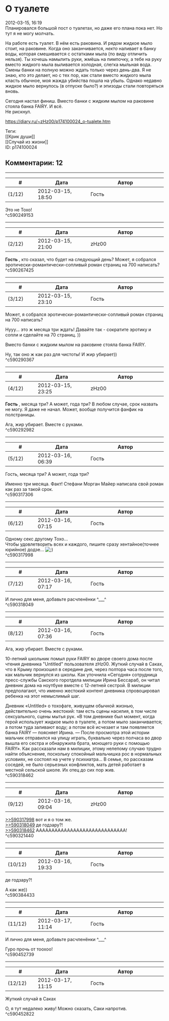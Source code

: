 О туалете
=========

  
2012-03-15, 16:19  
 Планировался большой пост о туалетах, но даже его плана пока нет. Но тут я не могу молчать.   
   
 На работе есть туалет. В нём есть раковина. И рядом жидкое мыло стоит, на раковине. Когда оно заканчивается,  *некто*  наливает в банку воды, которая смешивается с остатками мыла (по виду отличить нельзя). Ты хочешь намылить руки, жмёшь на пимпочку, а тебе на руку вместо жидкого мыла выливается холодная, слегка мыльная вода. Смены банки на полную можно ждать только через день-два. Я не знаю, кто это делает, но с тех пор, как стали вместо жидкого мыла класть обычное, моя жажда убийства пошла на убыль. Однако недавно жидкое мыло вернулось (в отпуске было?) и эпизоды стали повторяться вновь.   
   
 Сегодня настал финиш. Вместо банки с жидким мылом на раковине стояла банка FAIRY. И всё.   
 Не рискнул.   
  
<https://diary.ru/~zHz00/p174100024_o-tualete.htm>  
  
Теги:  
[[Крик души]]  
[[Случай из жизни]]  
ID: p174100024  


Комментарии: 12
---------------

  


---



|         #         |              Дата              |                     Автор                     |           ID           |
| --- | --- | --- | --- |
| (1/12) | 2012-03-15, 18:50 | Гость | c590249153 |

  
 Это не Тохо!   
 ^c590249153

---



|         #         |              Дата              |                     Автор                     |           ID           |
| --- | --- | --- | --- |
| (2/12) | 2012-03-15, 21:00 | zHz00 | c590267425 |

  
  **Гость**  , кто сказал, что будет на следующий день? Может, я собрался эротически-романтически-сопливый роман страниц на 700 написать?   
 ^c590267425

---



|         #         |              Дата              |                     Автор                     |           ID           |
| --- | --- | --- | --- |
| (3/12) | 2012-03-15, 23:10 | Гость | c590290367 |

  
  Может, я собрался эротически-романтически-сопливый роман страниц на 700 написать?    
   
 Нууу... это ж месяца три ждать! Давайте так - сократите эротику и сопли и сделайте на 70 страниц. ))   
   
  Вместо банки с жидким мылом на раковине стояла банка FAIRY.    
   
 Ну, так оно ж как раз для чистоты! И жир убирает))   
 ^c590290367

---



|         #         |              Дата              |                     Автор                     |           ID           |
| --- | --- | --- | --- |
| (4/12) | 2012-03-15, 23:25 | zHz00 | c590292982 |

  
  **Гость**  , месяца три? А может, года три? В любом случае, срок назвать не могу. Я даже не начал. Может, вообще получится фанфик на полстраницы.   
   
 Ага, жир убирает. Вместе с руками.   
 ^c590292982

---



|         #         |              Дата              |                     Автор                     |           ID           |
| --- | --- | --- | --- |
| (5/12) | 2012-03-16, 06:39 | Гость | c590317306 |

  
  Гость, месяца три? А может, года три?    
   
 Именно три месяца. Факт! Стефани Морган Майер написала свой роман как раз за такой срок.   
 ^c590317306

---



|         #         |              Дата              |                     Автор                     |           ID           |
| --- | --- | --- | --- |
| (6/12) | 2012-03-16, 07:15 | Гость | c590317998 |

  
 Одному секс другому Тохо...   
 Чтобы удовлетворить всех и каждого, пишите сразу хентайное(точнее юрийное) додзе... ![;)](http://static.diary.ru/picture/1136.gif)   
 ^c590317998

---



|         #         |              Дата              |                     Автор                     |           ID           |
| --- | --- | --- | --- |
| (7/12) | 2012-03-16, 07:17 | Гость | c590318049 |

  
 И лично для меня, добавьте расчленёнки ^\_\_\_^   
 ^c590318049

---



|         #         |              Дата              |                     Автор                     |           ID           |
| --- | --- | --- | --- |
| (8/12) | 2012-03-16, 07:36 | Гость | c590318462 |

  
  Ага, жир убирает. Вместе с руками.    
   
 10-летний школьник помыл руки FAIRY во дворе своего дома после чтения дневника "Untitled" пользователя zHz00. Жуткий случай в Саках, что в Крыму произошел в середине дня, через полтора часа после того, как мальчик вернулся из школы. Как уточнила «Сегодня» сотрудница пресс-службы Сакского горотдела милиции Ирина Бессараб, он читал дневник дома на ноутбуке вместе с 12-летней сестрой. В милиции предполагают, что именно жестокий контент дневника спровоцировал ребенка на этот немыслимый шаг.   
   
 Дневник «Untitled» о тохофаге, живущем обычной жизнью, действительно очень жестокий: там есть сцены насилия, в том числе сексуального, сцены мытья рук. «В том дневнике был момент, когда герой использует жидкое мыло в туалете, а потом мыло заканчивается; а потом туда заливают воду; а потом всё исчезает и там появляется банка FAIRY — поясняет Ирина. — После просмотра этой истории мальчик отправился на улицу играть, буквально через полчаса во двор вышла его сестра и обнаружила брата, моющего руки с помощью FAIRY». Как рассказали нам в милиции, этому нелепому случаю трудно найти объяснение, поскольку спокойный мальчишка рос в нормальных условиях, не состоял на учете у психиатра... В семье, по рассказам соседей, не было серьезных конфликтов, мать детей работает в местной сельской школе. Их отец до сих пор жив.   
 ^c590318462

---



|         #         |              Дата              |                     Автор                     |           ID           |
| --- | --- | --- | --- |
| (9/12) | 2012-03-16, 09:04 | zHz00 | c590321440 |

  
  [>>590317998](http://www.diary.ru/~zHz00/p174100024.htm#590317998)  вот и я о том же.   
  [>>590318049](http://www.diary.ru/~zHz00/p174100024.htm#590318049)  де годзару?!   
  [>>590318462](http://www.diary.ru/~zHz00/p174100024.htm#590318462)  ААААААААААААААААААААААААААААА!   
 ^c590321440

---



|         #         |              Дата              |                     Автор                     |           ID           |
| --- | --- | --- | --- |
| (10/12) | 2012-03-16, 19:33 | Гость | c590384433 |

  
  де годзару?!    
   
 А как же))   
 ^c590384433

---



|         #         |              Дата              |                     Автор                     |           ID           |
| --- | --- | --- | --- |
| (11/12) | 2012-03-17, 11:14 | Гость | c590452739 |

  
  И лично для меня, добавьте расчленёнки ^\_\_\_^    
   
 Гуро прочь от тоохоо!   
 ^c590452739

---



|         #         |              Дата              |                     Автор                     |           ID           |
| --- | --- | --- | --- |
| (12/12) | 2012-03-17, 11:15 | Гость | c590452822 |

  
  Жуткий случай в Саках    
   
 О, я тут недалеко живу! Можно сказать, Саки напротив.   
 ^c590452822